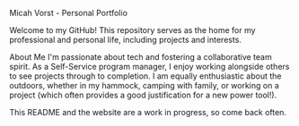 Micah Vorst - Personal Portfolio

Welcome to my GitHub! This repository serves as the home for my professional and personal life, including projects and interests.

About Me
I'm passionate about tech and fostering a collaborative team spirit. As a Self-Service program manager, I enjoy working alongside others to see projects through to completion. I am equally enthusiastic about the outdoors, whether in my hammock, camping with family, or working on a project (which often provides a good justification for a new power tool!).

This README and the website are a work in progress, so come back often.
